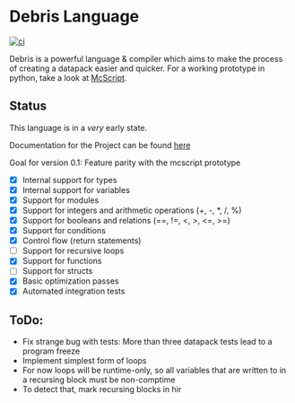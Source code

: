 # Debris Language
[![ci](https://github.com/Inky-developer/debris/workflows/ci/badge.svg)](https://github.com/Inky-developer/debris/actions)

Debris is a powerful language & compiler which aims to make the process of creating a datapack easier and quicker.
For a working prototype in python, take a look at [McScript](https://github.com/Inky-developer/mcscript).

## Status
This language is in a *very* early state. 

Documentation for the Project can be found [here](https://inky-developer.github.io/debris/debris_lang/)

Goal for version 0.1: Feature parity with the mcscript prototype
  - [x] Internal support for types
  - [x] Internal support for variables
  - [x] Support for modules
  - [x] Support for integers and arithmetic operations (+, -, *, /, %)
  - [x] Support for booleans and relations (==, !=, <, >, <=, >=)
  - [x] Support for conditions
  - [x] Control flow (return statements)
  - [ ] Support for recursive loops
  - [x] Support for functions
  - [ ] Support for structs
  - [x] Basic optimization passes
  - [x] Automated integration tests

## ToDo:
  - Fix strange bug with tests:
    More than three datapack tests lead to a program freeze
  - Implement simplest form of loops
  - For now loops will be runtime-only, so all variables that are written
    to in a recursing block must be non-comptime
  - To detect that, mark recursing blocks in hir

